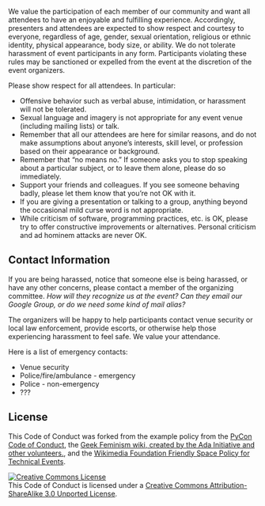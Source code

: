 We value the participation of each member of our community and want all attendees to have an enjoyable and fulfilling experience. Accordingly, presenters and attendees are expected to show respect and courtesy to everyone, regardless of age, gender, sexual orientation, religious or ethnic identity, physical appearance, body size, or ability. We do not tolerate harassment of event participants in any form. Participants violating these rules may be sanctioned or expelled from the event at the discretion of the event organizers.

Please show respect for all attendees. In particular:

* Offensive behavior such as verbal abuse, intimidation, or harassment will not be tolerated.
* Sexual language and imagery is not appropriate for any event venue (including mailing lists) or talk.
* Remember that all our attendees are here for similar reasons, and do not make assumptions about anyone’s interests, skill level, or profession based on their appearance or background.
* Remember that “no means no.” If someone asks you to stop speaking about a particular subject, or to leave them alone, please do so immediately.
* Support your friends and colleagues. If you see someone behaving badly, please let them know that you’re not OK with it.
* If you are giving a presentation or talking to a group, anything beyond the occasional mild curse word is not appropriate.
* While criticism of software, programming practices, etc. is OK, please try to offer constructive improvements or alternatives. Personal criticism and ad hominem attacks are never OK.

Contact Information
-------------------

If you are being harassed, notice that someone else is being harassed, or have any other concerns, please contact a member of the organizing committee. *How will they recognize us at the event? Can they email our Google Group, or do we need some kind of mail alias?*

The organizers will be happy to help participants contact venue security or local law enforcement, provide escorts, or otherwise help those experiencing harassment to feel safe. We value your attendance.

Here is a list of emergency contacts: 
* Venue security
* Police/fire/ambulance - emergency
* Police - non-emergency
* ???

License
-------

This Code of Conduct was forked from the example policy from the [PyCon Code of Conduct](https://us.pycon.org/2013/about/code-of-conduct/), the [Geek Feminism wiki, created by the Ada Initiative and other volunteers.](http://geekfeminism.wikia.com/wiki/Conference_anti-harassment/Policy), and the [Wikimedia Foundation Friendly Space Policy for Technical Events](http://wikimediafoundation.org/wiki/Friendly_space_policy). 

<a rel="license" href="http://creativecommons.org/licenses/by/3.0/"><img alt="Creative Commons License" style="border-width:0" src="http://i.creativecommons.org/l/by/3.0/88x31.png" /></a><br />This Code of Conduct is licensed under a <a rel="license" href="https://creativecommons.org/licenses/by-sa/3.0/">Creative Commons Attribution-ShareAlike 3.0 Unported License</a>.
